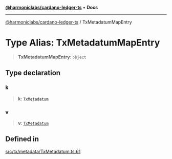 [**@harmoniclabs/cardano-ledger-ts**](../README.md) • **Docs**

***

[@harmoniclabs/cardano-ledger-ts](../globals.md) / TxMetadatumMapEntry

# Type Alias: TxMetadatumMapEntry

> **TxMetadatumMapEntry**: `object`

## Type declaration

### k

> **k**: [`TxMetadatum`](TxMetadatum.md)

### v

> **v**: [`TxMetadatum`](TxMetadatum.md)

## Defined in

[src/tx/metadata/TxMetadatum.ts:61](https://github.com/HarmonicLabs/cardano-ledger-ts/blob/94dd590ffe94133126b0d8d49920fc7b002e1975/src/tx/metadata/TxMetadatum.ts#L61)
